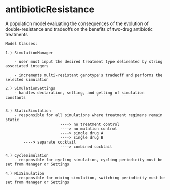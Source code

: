 antibioticResistance
====================

A population model evaluating the consequences of the evolution of double-resistance and tradeoffs on the benefits of two-drug antibiotic treatments


	Model Classes:

	1.) SimulationManager  

		- user must input the desired treatment type delineated by string associated integers
                       
		- increments multi-resistant genotype's tradeoff and performs the selected simulation
                      
	2.) SimulationSettings 
		- handles declaration, setting, and getting of simulation constants


	3.) StaticSimulation   
		- responsible for all simulations where treatment regimens remain static
                       		----> no treatment control
                       		----> no mutation control
                       		----> single drug A
                       		----> single drug B
			----> separate cocktail
                       		----> combined cocktail
                       
	4.) CycleSimulation    
		- responsible for cycling simulation, cycling periodicity must be set from Manager or Settings

	4.) MixSimulation      
		- responsible for mixing simulation, switching periodicity must be set from Manager or Settings
     

                      
                      
